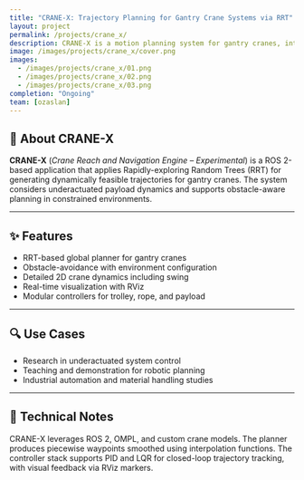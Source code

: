 ```yaml
---
title: "CRANE-X: Trajectory Planning for Gantry Crane Systems via RRT"
layout: project
permalink: /projects/crane_x/
description: CRANE-X is a motion planning system for gantry cranes, integrating sampling-based trajectory generation and underactuated control in ROS 2.
image: /images/projects/crane_x/cover.png
images:
  - /images/projects/crane_x/01.png
  - /images/projects/crane_x/02.png
  - /images/projects/crane_x/03.png
completion: "Ongoing"
team: [ozaslan]
---
```


## 🚧 About CRANE-X

**CRANE-X** (*Crane Reach and Navigation Engine – Experimental*) is a ROS 2-based application that applies Rapidly-exploring Random Trees (RRT) for generating dynamically feasible trajectories for gantry cranes. The system considers underactuated payload dynamics and supports obstacle-aware planning in constrained environments.

---

## ✨ Features

- RRT-based global planner for gantry cranes
- Obstacle-avoidance with environment configuration
- Detailed 2D crane dynamics including swing
- Real-time visualization with RViz
- Modular controllers for trolley, rope, and payload

---

## 🔍 Use Cases

- Research in underactuated system control
- Teaching and demonstration for robotic planning
- Industrial automation and material handling studies

---

## 🧠 Technical Notes

CRANE-X leverages ROS 2, OMPL, and custom crane models. The planner produces piecewise waypoints smoothed using interpolation functions. The controller stack supports PID and LQR for closed-loop trajectory tracking, with visual feedback via RViz markers.

